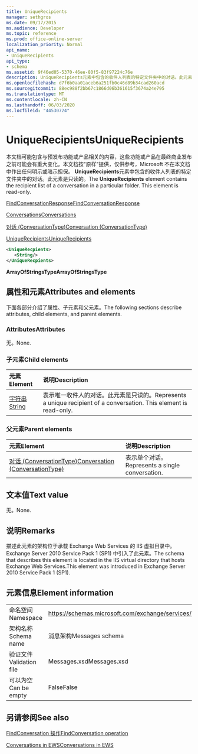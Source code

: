 ```yaml
---
title: UniqueRecipients
manager: sethgros
ms.date: 09/17/2015
ms.audience: Developer
ms.topic: reference
ms.prod: office-online-server
localization_priority: Normal
api_name:
- UniqueRecipients
api_type:
- schema
ms.assetid: 9f46ed05-5370-46ee-80f5-83f97224c76e
description: UniqueRecipients元素中包含的收件人列表的特定文件夹中的对话。此元素是只读的。
ms.openlocfilehash: d7f6b0aa01aceb6a251fb0c46d89b34cad260acd
ms.sourcegitcommit: 88ec988f2bb67c1866d06b361615f3674a24e795
ms.translationtype: MT
ms.contentlocale: zh-CN
ms.lasthandoff: 06/03/2020
ms.locfileid: "44530724"
---
```

# <a name="uniquerecipients"></a><span data-ttu-id="299fd-104">UniqueRecipients</span><span class="sxs-lookup"><span data-stu-id="299fd-104">UniqueRecipients</span></span>

<span data-ttu-id="299fd-p102">本文档可能包含与预发布功能或产品相关的内容，这些功能或产品在最终商业发布之前可能会有重大变化。本文档按"原样"提供，仅供参考，Microsoft 不在本文档中作出任何明示或暗示担保。 **UniqueRecipients**元素中包含的收件人列表的特定文件夹中的对话。此元素是只读的。</span><span class="sxs-lookup"><span data-stu-id="299fd-p102">The **UniqueRecipients** element contains the recipient list of a conversation in a particular folder. This element is read-only.</span></span> 
  
[<span data-ttu-id="299fd-107">FindConversationResponse</span><span class="sxs-lookup"><span data-stu-id="299fd-107">FindConversationResponse</span></span>](findconversationresponse.md)
  
[<span data-ttu-id="299fd-108">Conversations</span><span class="sxs-lookup"><span data-stu-id="299fd-108">Conversations</span></span>](conversations-ex15websvcsotherref.md)
  
[<span data-ttu-id="299fd-109">对话 (ConversationType)</span><span class="sxs-lookup"><span data-stu-id="299fd-109">Conversation (ConversationType)</span></span>](conversation-conversationtype.md)
  
[<span data-ttu-id="299fd-110">UniqueRecipients</span><span class="sxs-lookup"><span data-stu-id="299fd-110">UniqueRecipients</span></span>](uniquerecipients.md)
  
```XML
<UniqueRecpients>
   <String/>
</UniqueRecpients>
```

 <span data-ttu-id="299fd-111">**ArrayOfStringsType**</span><span class="sxs-lookup"><span data-stu-id="299fd-111">**ArrayOfStringsType**</span></span>
## <a name="attributes-and-elements"></a><span data-ttu-id="299fd-112">属性和元素</span><span class="sxs-lookup"><span data-stu-id="299fd-112">Attributes and elements</span></span>

<span data-ttu-id="299fd-113">下面各部分介绍了属性、子元素和父元素。</span><span class="sxs-lookup"><span data-stu-id="299fd-113">The following sections describe attributes, child elements, and parent elements.</span></span>
  
### <a name="attributes"></a><span data-ttu-id="299fd-114">Attributes</span><span class="sxs-lookup"><span data-stu-id="299fd-114">Attributes</span></span>

<span data-ttu-id="299fd-115">无。</span><span class="sxs-lookup"><span data-stu-id="299fd-115">None.</span></span>
  
### <a name="child-elements"></a><span data-ttu-id="299fd-116">子元素</span><span class="sxs-lookup"><span data-stu-id="299fd-116">Child elements</span></span>

|<span data-ttu-id="299fd-117">**元素**</span><span class="sxs-lookup"><span data-stu-id="299fd-117">**Element**</span></span>|<span data-ttu-id="299fd-118">**说明**</span><span class="sxs-lookup"><span data-stu-id="299fd-118">**Description**</span></span>|
|:-----|:-----|
|[<span data-ttu-id="299fd-119">字符串</span><span class="sxs-lookup"><span data-stu-id="299fd-119">String</span></span>](string.md) <br/> |<span data-ttu-id="299fd-p103">表示唯一收件人的对话。此元素是只读的。</span><span class="sxs-lookup"><span data-stu-id="299fd-p103">Represents a unique recipient of a conversation. This element is read-only.</span></span>  <br/> |
   
### <a name="parent-elements"></a><span data-ttu-id="299fd-122">父元素</span><span class="sxs-lookup"><span data-stu-id="299fd-122">Parent elements</span></span>

|<span data-ttu-id="299fd-123">**元素**</span><span class="sxs-lookup"><span data-stu-id="299fd-123">**Element**</span></span>|<span data-ttu-id="299fd-124">**说明**</span><span class="sxs-lookup"><span data-stu-id="299fd-124">**Description**</span></span>|
|:-----|:-----|
|[<span data-ttu-id="299fd-125">对话 (ConversationType)</span><span class="sxs-lookup"><span data-stu-id="299fd-125">Conversation (ConversationType)</span></span>](conversation-conversationtype.md) <br/> |<span data-ttu-id="299fd-126">表示单个对话。</span><span class="sxs-lookup"><span data-stu-id="299fd-126">Represents a single conversation.</span></span>  <br/> |
   
## <a name="text-value"></a><span data-ttu-id="299fd-127">文本值</span><span class="sxs-lookup"><span data-stu-id="299fd-127">Text value</span></span>

<span data-ttu-id="299fd-128">无。</span><span class="sxs-lookup"><span data-stu-id="299fd-128">None.</span></span>
  
## <a name="remarks"></a><span data-ttu-id="299fd-129">说明</span><span class="sxs-lookup"><span data-stu-id="299fd-129">Remarks</span></span>

<span data-ttu-id="299fd-130">描述此元素的架构位于承载 Exchange Web Services 的 IIS 虚拟目录中。Exchange Server 2010 Service Pack 1 (SP1) 中引入了此元素。</span><span class="sxs-lookup"><span data-stu-id="299fd-130">The schema that describes this element is located in the IIS virtual directory that hosts Exchange Web Services.This element was introduced in Exchange Server 2010 Service Pack 1 (SP1).</span></span>
  
## <a name="element-information"></a><span data-ttu-id="299fd-131">元素信息</span><span class="sxs-lookup"><span data-stu-id="299fd-131">Element information</span></span>

|||
|:-----|:-----|
|<span data-ttu-id="299fd-132">命名空间</span><span class="sxs-lookup"><span data-stu-id="299fd-132">Namespace</span></span>  <br/> |https://schemas.microsoft.com/exchange/services/2006/messages  <br/> |
|<span data-ttu-id="299fd-133">架构名称</span><span class="sxs-lookup"><span data-stu-id="299fd-133">Schema name</span></span>  <br/> |<span data-ttu-id="299fd-134">消息架构</span><span class="sxs-lookup"><span data-stu-id="299fd-134">Messages schema</span></span>  <br/> |
|<span data-ttu-id="299fd-135">验证文件</span><span class="sxs-lookup"><span data-stu-id="299fd-135">Validation file</span></span>  <br/> |<span data-ttu-id="299fd-136">Messages.xsd</span><span class="sxs-lookup"><span data-stu-id="299fd-136">Messages.xsd</span></span>  <br/> |
|<span data-ttu-id="299fd-137">可以为空</span><span class="sxs-lookup"><span data-stu-id="299fd-137">Can be empty</span></span>  <br/> |<span data-ttu-id="299fd-138">False</span><span class="sxs-lookup"><span data-stu-id="299fd-138">False</span></span>  <br/> |
   
## <a name="see-also"></a><span data-ttu-id="299fd-139">另请参阅</span><span class="sxs-lookup"><span data-stu-id="299fd-139">See also</span></span>



[<span data-ttu-id="299fd-140">FindConversation 操作</span><span class="sxs-lookup"><span data-stu-id="299fd-140">FindConversation operation</span></span>](findconversation-operation.md)


[<span data-ttu-id="299fd-141">Conversations in EWS</span><span class="sxs-lookup"><span data-stu-id="299fd-141">Conversations in EWS</span></span>](https://msdn.microsoft.com/library/91e64629-db6c-4c94-9dcb-d386232e8467%28Office.15%29.aspx)

